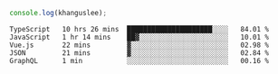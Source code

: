 ```js
console.log(khanguslee);
```

<!--START_SECTION:waka-->
```text
TypeScript   10 hrs 26 mins  █████████████████████░░░░   84.01 % 
JavaScript   1 hr 14 mins    ██▓░░░░░░░░░░░░░░░░░░░░░░   10.01 % 
Vue.js       22 mins         ▓░░░░░░░░░░░░░░░░░░░░░░░░   02.98 % 
JSON         21 mins         ▓░░░░░░░░░░░░░░░░░░░░░░░░   02.84 % 
GraphQL      1 min           ░░░░░░░░░░░░░░░░░░░░░░░░░   00.16 % 
```
<!--END_SECTION:waka-->

<!--
**khanguslee/khanguslee** is a ✨ _special_ ✨ repository because its `README.md` (this file) appears on your GitHub profile.

Here are some ideas to get you started:

- 🔭 I’m currently working on ...
- 🌱 I’m currently learning ...
- 👯 I’m looking to collaborate on ...
- 🤔 I’m looking for help with ...
- 💬 Ask me about ...
- 📫 How to reach me: ...
- 😄 Pronouns: ...
- ⚡ Fun fact: ...
-->
